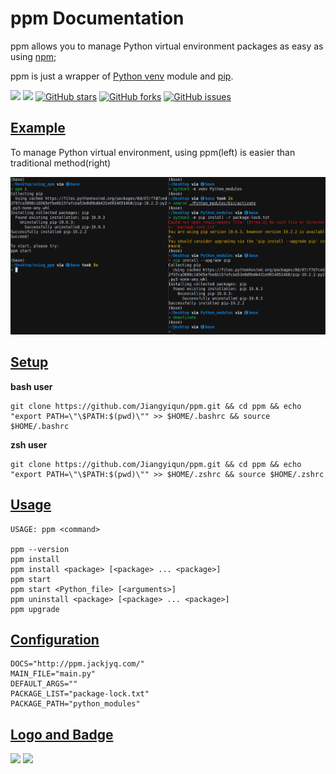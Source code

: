 # ppm Documentation

ppm allows you to manage Python virtual environment packages as easy as using [npm](https://docs.npmjs.com/);

ppm is just a wrapper of [Python venv](https://docs.Python.org/3/library/venv.html) module and [pip](https://pypi.org/project/pip/).

![](https://img.shields.io/badge/compatible-macOS-brightgreen)
![](https://img.shields.io/badge/compatible-Linux-orange)
[![GitHub stars](https://img.shields.io/github/stars/Jiangyiqun/ppm)](https://github.com/Jiangyiqun/ppm/stargazers)
[![GitHub forks](https://img.shields.io/github/forks/Jiangyiqun/ppm)](https://github.com/Jiangyiqun/ppm/network)
[![GitHub issues](https://img.shields.io/github/issues/Jiangyiqun/ppm)](https://github.com/Jiangyiqun/ppm/issues)
<!-- [![GitHub license](https://img.shields.io/github/license/Jiangyiqun/ppm)](https://github.com/Jiangyiqun/ppm) -->

## [Example](./articles/example.html)

To manage Python virtual environment, using ppm(left) is easier than traditional method(right)

![](./images/compare.png)

## [Setup](./articles/setup.html)

**bash user**

```shell
git clone https://github.com/Jiangyiqun/ppm.git && cd ppm && echo "export PATH=\"\$PATH:$(pwd)\"" >> $HOME/.bashrc && source $HOME/.bashrc
```

**zsh user**

```shell
git clone https://github.com/Jiangyiqun/ppm.git && cd ppm && echo "export PATH=\"\$PATH:$(pwd)\"" >> $HOME/.zshrc && source $HOME/.zshrc
```

## [Usage](./articles/usage.html)

```shell
USAGE: ppm <command>

ppm --version
ppm install
ppm install <package> [<package> ... <package>]
ppm start
ppm start <Python_file> [<arguments>]
ppm uninstall <package> [<package> ... <package>]
ppm upgrade
```

## [Configuration](./articles/configuration.html)

```shell
DOCS="http://ppm.jackjyq.com/"
MAIN_FILE="main.py"
DEFAULT_ARGS=""
PACKAGE_LIST="package-lock.txt"
PACKAGE_PATH="python_modules"
```

## [Logo and Badge](./articles/logo.html)

[![](http://ppm.jackjyq.com/images/logo.png)](http://ppm.jackjyq.com/)
[![](https://img.shields.io/badge/managed%20by-ppm-red)](http://ppm.jackjyq.com/)